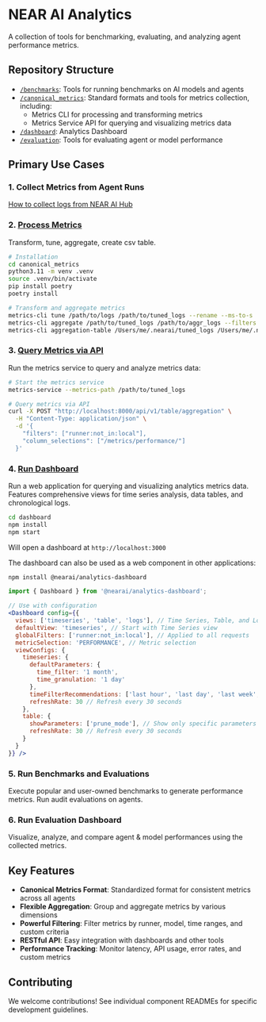 # NEAR AI Analytics

A collection of tools for benchmarking, evaluating, and analyzing agent performance metrics.

## Repository Structure

- [`/benchmarks`](./benchmarks/): Tools for running benchmarks on AI models and agents
- [`/canonical_metrics`](./canonical_metrics/): Standard formats and tools for metrics collection, including:
  - Metrics CLI for processing and transforming metrics
  - Metrics Service API for querying and visualizing metrics data
- [`/dashboard`](./dashboard/): Analytics Dashboard
- [`/evaluation`](./evaluation/): Tools for evaluating agent or model performance

## Primary Use Cases

### 1. Collect Metrics from Agent Runs

[How to collect logs from NEAR AI Hub](./integrations/nearai_registry/download_logs/)

### 2. [Process Metrics](./canonical_metrics/README.md#run-metrics-cli)

Transform, tune, aggregate, create csv table.

```bash
# Installation
cd canonical_metrics
python3.11 -m venv .venv
source .venv/bin/activate
pip install poetry
poetry install

# Transform and aggregate metrics
metrics-cli tune /path/to/logs /path/to/tuned_logs --rename --ms-to-s
metrics-cli aggregate /path/to/tuned_logs /path/to/aggr_logs --filters "runner:not_in:local" --slices "agent_name"
metrics-cli aggregation-table /Users/me/.nearai/tuned_logs /Users/me/.nearai/table --filters "runner:not_in:local" --absent-metrics-strategy=nullify
```

### 3. [Query Metrics via API](./canonical_metrics/README.md#api-endpoints)

Run the metrics service to query and analyze metrics data:

```bash
# Start the metrics service
metrics-service --metrics-path /path/to/tuned_logs

# Query metrics via API
curl -X POST "http://localhost:8000/api/v1/table/aggregation" \
  -H "Content-Type: application/json" \
  -d '{
    "filters": ["runner:not_in:local"],
    "column_selections": ["/metrics/performance/"]
  }'
```

### 4. [Run Dashboard](./dashboard/)

Run a web application for querying and visualizing analytics metrics data. Features comprehensive views for time series analysis, data tables, and chronological logs.

```bash
cd dashboard
npm install
npm start
```
Will open a dashboard at `http://localhost:3000`

The dashboard can also be used as a web component in other applications:

```bash
npm install @nearai/analytics-dashboard
```

```jsx
import { Dashboard } from '@nearai/analytics-dashboard';

// Use with configuration
<Dashboard config={{
  views: ['timeseries', 'table', 'logs'], // Time Series, Table, and Logs views
  defaultView: 'timeseries', // Start with Time Series view
  globalFilters: ['runner:not_in:local'], // Applied to all requests
  metricSelection: 'PERFORMANCE', // Metric selection
  viewConfigs: {
    timeseries: {
      defaultParameters: {
        time_filter: '1 month',
        time_granulation: '1 day'
      },
      timeFilterRecommendations: ['last hour', 'last day', 'last week', 'last month', 'last year'],
      refreshRate: 30 // Refresh every 30 seconds
    },
    table: {
      showParameters: ['prune_mode'], // Show only specific parameters
      refreshRate: 30 // Refresh every 30 seconds
    }
  }
}} />
```

### 5. Run Benchmarks and Evaluations

Execute popular and user-owned benchmarks to generate performance metrics. Run audit evaluations on agents.

### 6. Run Evaluation Dashboard

Visualize, analyze, and compare agent & model performances using the collected metrics.

## Key Features

- **Canonical Metrics Format**: Standardized format for consistent metrics across all agents
- **Flexible Aggregation**: Group and aggregate metrics by various dimensions
- **Powerful Filtering**: Filter metrics by runner, model, time ranges, and custom criteria
- **RESTful API**: Easy integration with dashboards and other tools
- **Performance Tracking**: Monitor latency, API usage, error rates, and custom metrics

## Contributing

We welcome contributions! See individual component READMEs for specific development guidelines.
